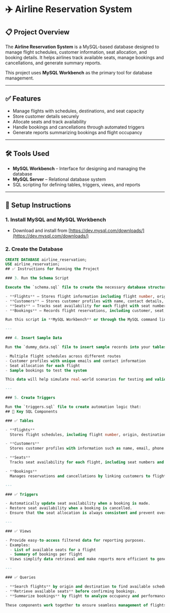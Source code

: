 # ✈️ Airline Reservation System

## 📋 Project Overview
The **Airline Reservation System** is a MySQL-based database designed to manage flight schedules, customer information, seat allocation, and booking details. It helps airlines track available seats, manage bookings and cancellations, and generate summary reports.

This project uses **MySQL Workbench** as the primary tool for database management.

---

## ✅ Features

- Manage flights with schedules, destinations, and seat capacity
- Store customer details securely
- Allocate seats and track availability
- Handle bookings and cancellations through automated triggers
- Generate reports summarizing bookings and flight occupancy

---

## 🛠 Tools Used

- **MySQL Workbench** – Interface for designing and managing the database
- **MySQL Server** – Relational database system
- SQL scripting for defining tables, triggers, views, and reports

---

## 🚀 Setup Instructions

### 1. Install MySQL and MySQL Workbench
- Download and install from [https://dev.mysql.com/downloads/](https://dev.mysql.com/downloads/)

### 2. Create the Database
```sql
CREATE DATABASE airline_reservation;
USE airline_reservation;
## ✅ Instructions for Running the Project

### 3. Run the Schema Script

Execute the `schema.sql` file to create the necessary database structure. This script sets up the following tables:

- **Flights** – Stores flight information including flight number, origin, destination, schedule, and total seats
- **Customers** – Stores customer profiles with name, contact details, and email
- **Seats** – Tracks seat availability for each flight with seat numbers and status
- **Bookings** – Records flight reservations, including customer, seat, and booking status

Run this script in **MySQL Workbench** or through the MySQL command line.

---

### 4. Insert Sample Data

Run the `dummy_data.sql` file to insert sample records into your tables. The dataset includes:

- Multiple flight schedules across different routes
- Customer profiles with unique emails and contact information
- Seat allocation for each flight
- Sample bookings to test the system

This data will help simulate real-world scenarios for testing and validation.

---

### 5. Create Triggers

Run the `triggers.sql` file to create automation logic that:
## 📜 Key SQL Components

### ✅ Tables

- **Flights**  
  Stores flight schedules, including flight number, origin, destination, departure/arrival times, and total seat capacity.

- **Customers**  
  Stores customer profiles with information such as name, email, phone number, and other contact details.

- **Seats**  
  Tracks seat availability for each flight, including seat numbers and whether the seat is available or booked.

- **Bookings**  
  Manages reservations and cancellations by linking customers to flights and specific seats. It also tracks booking dates and status.

---

### ✅ Triggers

- Automatically update seat availability when a booking is made.
- Restore seat availability when a booking is cancelled.
- Ensure that the seat allocation is always consistent and prevent overbooking scenarios.

---

### ✅ Views

- Provide easy-to-access filtered data for reporting purposes.
- Examples:
  - List of available seats for a flight
  - Summary of bookings per flight
- Views simplify data retrieval and make reports more efficient to generate.

---

### ✅ Queries

- **Search flights** by origin and destination to find available schedules.
- **Retrieve available seats** before confirming bookings.
- **Summarize bookings** by flight to analyze occupancy and performance.

These components work together to ensure seamless management of flights, customers, and bookings while maintaining data integrity and providing actionable insights.

